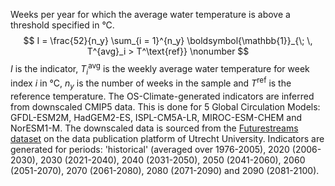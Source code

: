 Weeks per year for which the average water temperature is above a threshold specified in °C.
$$
I =  \frac{52}{n_y} \sum_{i = 1}^{n_y} \boldsymbol{\mathbb{1}}_{\; \, T^{avg}_i > T^\text{ref}} \nonumber
$$
$I$ is the indicator, $T^\text{avg}_i$ is the weekly average water temperature for week index $i$ in °C, $n_y$ is the number of weeks in the sample
and $T^\text{ref}$ is the reference temperature.
The OS-Climate-generated indicators are inferred from downscaled CMIP5 data. This is done for 5 Global Circulation Models: GFDL-ESM2M, HadGEM2-ES, ISPL-CM5A-LR, MIROC-ESM-CHEM and NorESM1-M.
The downscaled data is sourced from the [Futurestreams dataset](https://geo.public.data.uu.nl/vault-futurestreams/research-futurestreams%5B1633685642%5D/original/waterTemp/) on the data publication platform of Utrecht University.
Indicators are generated for periods: 'historical' (averaged over 1976-2005), 2020 (2006-2030), 2030 (2021-2040), 2040 (2031-2050), 2050 (2041-2060), 2060 (2051-2070), 2070 (2061-2080), 2080 (2071-2090) and 2090 (2081-2100).
